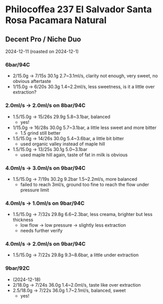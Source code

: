 # Philocoffea 237 El Salvador Santa Rosa Pacamara Natural

## Decent Pro / Niche Duo

2024-12-11 (roasted on 2024-12-1)

### 6bar/94C

- 2/15.0g -> 7/15s 30.1g 2.7\~3.1ml/s, clarity not enough, very sweet, no obvious aftertaste
- 1/15.0g -> 6/20s 30.3g 1.4\~2.2ml/s, less sweetness, is it a little over extraction?

### 2.0ml/s -> 2.0ml/s on 8bar/94C

- 1.5/15.0g -> 15/26s 29.9g 5.8\~3.1bar, balanced
  - yes!
- 1/15.0g -> 16/28s 30.0g 5.7\~3.1bar, a little less sweet and more bitter
  - 1.5 grind still better
- 1.5/15.0g -> 14/26s 30.0g 5.4\~3.6bar, a little bit bitter
  - used organic valley instead of maple hill
- 1.5/15.0g -> 13/25s 30.1g 5.0\~3.1bar
  - used maple hill again, taste of fat in milk is obvious

### 4.0ml/s -> 3.0ml/s on 9bar/94C

- 1.5/15.0g -> 7/19s 30.2g 9.2bar 1.5\~2.2ml/s, more balanced
  - failed to reach 3ml/s, ground too fine to reach the flow under pressure limit

### 4.0ml/s -> 1.0ml/s on 9bar/94C

- 1.5/15.0g -> 7/32s 29.8g 6.6\~2.3bar, less creama, brighter but less thickness
  - low flow -> low pressure -> slightly less extraction
  - needs further verify

### 4.0ml/s -> 2.0ml/s on 9bar/94C

- 1.5/15.0g -> 7/22s 29.8g 9.3\~8.6bar, a little under extraction

### 9bar/92C

- (2024-12-18)
- 2/18.0g -> 7/24s 36.0g 1.4\~2.0ml/s, taste like over extraction
- 2.5/18.0g -> 7/22s 36.0g 1.7\~2.1ml/s, balanced, sweet
  - yes!
